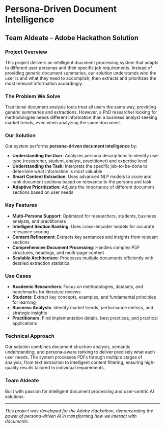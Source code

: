 # Persona-Driven Document Intelligence

## Team AIdeate - Adobe Hackathon Solution

### Project Overview

This project delivers an intelligent document processing system that adapts to different user personas and their specific job requirements. Instead of providing generic document summaries, our solution understands who the user is and what they need to accomplish, then extracts and prioritizes the most relevant information accordingly.

### The Problem We Solve

Traditional document analysis tools treat all users the same way, providing generic summaries and extractions. However, a PhD researcher looking for methodologies needs different information than a business analyst seeking market trends, even when analyzing the same document.

### Our Solution

Our system performs **persona-driven document intelligence** by:

- **Understanding the User**: Analyzes persona descriptions to identify user type (researcher, student, analyst, practitioner) and expertise level
- **Understanding the Task**: Interprets the specific job-to-be-done to determine what information is most valuable
- **Smart Content Extraction**: Uses advanced NLP models to score and rank document sections based on relevance to the persona and task
- **Adaptive Prioritization**: Adjusts the importance of different document sections based on user needs

### Key Features

- **Multi-Persona Support**: Optimized for researchers, students, business analysts, and practitioners
- **Intelligent Section Ranking**: Uses cross-encoder models for accurate relevance scoring
- **Content Refinement**: Extracts key sentences and insights from relevant sections
- **Comprehensive Document Processing**: Handles complex PDF structures, headings, and multi-page content
- **Scalable Architecture**: Processes multiple documents efficiently with detailed extraction statistics

### Use Cases

- **Academic Researchers**: Focus on methodologies, datasets, and benchmarks for literature reviews
- **Students**: Extract key concepts, examples, and fundamental principles for learning
- **Business Analysts**: Identify market trends, performance metrics, and strategic insights
- **Practitioners**: Find implementation details, best practices, and practical applications

### Technical Approach

Our solution combines document structure analysis, semantic understanding, and persona-aware ranking to deliver precisely what each user needs. The system processes PDFs through multiple stages of analysis, from text extraction to intelligent content filtering, ensuring high-quality results tailored to individual requirements.

### Team AIdeate

Built with passion for intelligent document processing and user-centric AI solutions.

---

*This project was developed for the Adobe Hackathon, demonstrating the power of persona-driven AI in transforming how we interact with documents.*